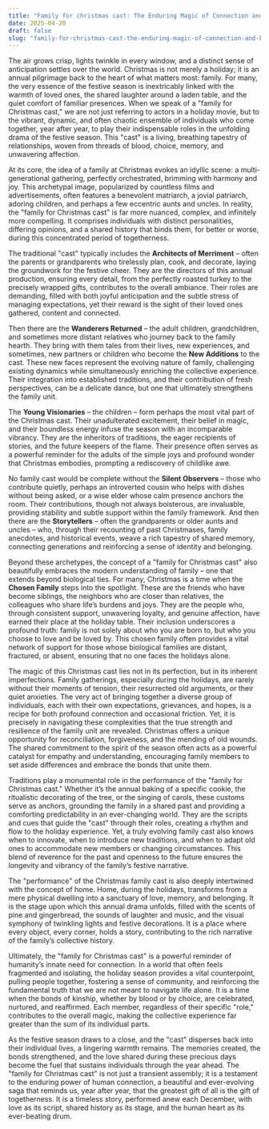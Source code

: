 ```yaml
---
title: "Family for christmas cast: The Enduring Magic of Connection and Kinship During the Festive Season"
date: 2025-04-20
draft: false
slug: "family-for-christmas-cast-the-enduring-magic-of-connection-and-kinship-during-the-festive-season" 
---
```


The air grows crisp, lights twinkle in every window, and a distinct sense of anticipation settles over the world. Christmas is not merely a holiday; it is an annual pilgrimage back to the heart of what matters most: family. For many, the very essence of the festive season is inextricably linked with the warmth of loved ones, the shared laughter around a laden table, and the quiet comfort of familiar presences. When we speak of a "family for Christmas cast," we are not just referring to actors in a holiday movie, but to the vibrant, dynamic, and often chaotic ensemble of individuals who come together, year after year, to play their indispensable roles in the unfolding drama of the festive season. This "cast" is a living, breathing tapestry of relationships, woven from threads of blood, choice, memory, and unwavering affection.

At its core, the idea of a family at Christmas evokes an idyllic scene: a multi-generational gathering, perfectly orchestrated, brimming with harmony and joy. This archetypal image, popularized by countless films and advertisements, often features a benevolent matriarch, a jovial patriarch, adoring children, and perhaps a few eccentric aunts and uncles. In reality, the "family for Christmas cast" is far more nuanced, complex, and infinitely more compelling. It comprises individuals with distinct personalities, differing opinions, and a shared history that binds them, for better or worse, during this concentrated period of togetherness.

The traditional "cast" typically includes the **Architects of Merriment** – often the parents or grandparents who tirelessly plan, cook, and decorate, laying the groundwork for the festive cheer. They are the directors of this annual production, ensuring every detail, from the perfectly roasted turkey to the precisely wrapped gifts, contributes to the overall ambiance. Their roles are demanding, filled with both joyful anticipation and the subtle stress of managing expectations, yet their reward is the sight of their loved ones gathered, content and connected.

Then there are the **Wanderers Returned** – the adult children, grandchildren, and sometimes more distant relatives who journey back to the family hearth. They bring with them tales from their lives, new experiences, and sometimes, new partners or children who become the **New Additions** to the cast. These new faces represent the evolving nature of family, challenging existing dynamics while simultaneously enriching the collective experience. Their integration into established traditions, and their contribution of fresh perspectives, can be a delicate dance, but one that ultimately strengthens the family unit.

The **Young Visionaries** – the children – form perhaps the most vital part of the Christmas cast. Their unadulterated excitement, their belief in magic, and their boundless energy infuse the season with an incomparable vibrancy. They are the inheritors of traditions, the eager recipients of stories, and the future keepers of the flame. Their presence often serves as a powerful reminder for the adults of the simple joys and profound wonder that Christmas embodies, prompting a rediscovery of childlike awe.

No family cast would be complete without the **Silent Observers** – those who contribute quietly, perhaps an introverted cousin who helps with dishes without being asked, or a wise elder whose calm presence anchors the room. Their contributions, though not always boisterous, are invaluable, providing stability and subtle support within the family framework. And then there are the **Storytellers** – often the grandparents or older aunts and uncles – who, through their recounting of past Christmases, family anecdotes, and historical events, weave a rich tapestry of shared memory, connecting generations and reinforcing a sense of identity and belonging.

Beyond these archetypes, the concept of a "family for Christmas cast" also beautifully embraces the modern understanding of family – one that extends beyond biological ties. For many, Christmas is a time when the **Chosen Family** steps into the spotlight. These are the friends who have become siblings, the neighbors who are closer than relatives, the colleagues who share life’s burdens and joys. They are the people who, through consistent support, unwavering loyalty, and genuine affection, have earned their place at the holiday table. Their inclusion underscores a profound truth: family is not solely about who you are born to, but who you choose to love and be loved by. This chosen family often provides a vital network of support for those whose biological families are distant, fractured, or absent, ensuring that no one faces the holidays alone.

The magic of this Christmas cast lies not in its perfection, but in its inherent imperfections. Family gatherings, especially during the holidays, are rarely without their moments of tension, their resurrected old arguments, or their quiet anxieties. The very act of bringing together a diverse group of individuals, each with their own expectations, grievances, and hopes, is a recipe for both profound connection and occasional friction. Yet, it is precisely in navigating these complexities that the true strength and resilience of the family unit are revealed. Christmas offers a unique opportunity for reconciliation, forgiveness, and the mending of old wounds. The shared commitment to the spirit of the season often acts as a powerful catalyst for empathy and understanding, encouraging family members to set aside differences and embrace the bonds that unite them.

Traditions play a monumental role in the performance of the "family for Christmas cast." Whether it’s the annual baking of a specific cookie, the ritualistic decorating of the tree, or the singing of carols, these customs serve as anchors, grounding the family in a shared past and providing a comforting predictability in an ever-changing world. They are the scripts and cues that guide the "cast" through their roles, creating a rhythm and flow to the holiday experience. Yet, a truly evolving family cast also knows when to innovate, when to introduce new traditions, and when to adapt old ones to accommodate new members or changing circumstances. This blend of reverence for the past and openness to the future ensures the longevity and vibrancy of the family’s festive narrative.

The "performance" of the Christmas family cast is also deeply intertwined with the concept of home. Home, during the holidays, transforms from a mere physical dwelling into a sanctuary of love, memory, and belonging. It is the stage upon which this annual drama unfolds, filled with the scents of pine and gingerbread, the sounds of laughter and music, and the visual symphony of twinkling lights and festive decorations. It is a place where every object, every corner, holds a story, contributing to the rich narrative of the family’s collective history.

Ultimately, the "family for Christmas cast" is a powerful reminder of humanity’s innate need for connection. In a world that often feels fragmented and isolating, the holiday season provides a vital counterpoint, pulling people together, fostering a sense of community, and reinforcing the fundamental truth that we are not meant to navigate life alone. It is a time when the bonds of kinship, whether by blood or by choice, are celebrated, nurtured, and reaffirmed. Each member, regardless of their specific "role," contributes to the overall magic, making the collective experience far greater than the sum of its individual parts.

As the festive season draws to a close, and the "cast" disperses back into their individual lives, a lingering warmth remains. The memories created, the bonds strengthened, and the love shared during these precious days become the fuel that sustains individuals through the year ahead. The "family for Christmas cast" is not just a transient assembly; it is a testament to the enduring power of human connection, a beautiful and ever-evolving saga that reminds us, year after year, that the greatest gift of all is the gift of togetherness. It is a timeless story, performed anew each December, with love as its script, shared history as its stage, and the human heart as its ever-beating drum.